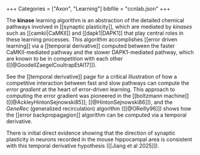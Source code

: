 +++
Categories = ["Axon", "Learning"]
bibfile = "ccnlab.json"
+++

The **kinase** learning algorithm is an abstraction of the detailed chemical pathways involved in [[synaptic plasticity]], which are mediated by _kinases_ such as [[camkii|CaMKII]] and [[dapk1|DAPK1]] that play central roles in these learning processes. This algorithm accomplishes [[error driven learning]] via a [[temporal derivative]] computed between the faster CaMKII-mediated pathway and the slower DAPK1-mediated pathway, which are known to be in competition with each other ([[@GoodellZaegelCoultrapEtAl17]]).

See the [[temporal derivative]] page for a critical illustration of how a competitive interaction between fast and slow pathways can compute the _error gradient_ at the heart of error-driven learning. This approach to computing the error gradient was pioneered in the [[boltzmann machine]] ([[@AckleyHintonSejnowski85]]; [[@HintonSejnowski86]]), and the _GeneRec_ (generalized recirculation) algorithm ([[@OReilly96]]) shows how the [[error backpropagagion]] algorithm can be computed via a temporal derivative.

There is initial direct evidence showing that the direction of synaptic plasticity in neurons recorded in the mouse hippocampal area is consistent with this temporal derivative hypothesis ([[Jiang et al 2025]]).


